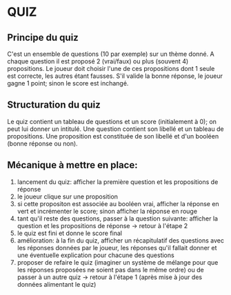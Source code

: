 # QUIZ

## Principe du quiz

C'est un ensemble de questions (10 par exemple) sur un thème donné.
A chaque question il est proposé 2 (vrai/faux) ou plus (souvent 4) propositions.
Le joueur doit choisir l'une de ces propositions dont 1 seule est correcte, les autres étant fausses.
S'il valide la bonne réponse, le joueur gagne 1 point; sinon le score est inchangé.

## Structuration du quiz

Le quiz contient un tableau de questions et un score (initialement à 0); on peut lui donner un intitulé.
Une question contient son libellé et un tableau de propositions.
Une proposition est constituée de son libellé et d'un booléen (bonne réponse ou non).

## Mécanique à mettre en place:

1. lancement du quiz: afficher la première question et les propositions de réponse
2. le joueur clique sur une proposition
3. si cette propositon est associée au booléen vrai,
   afficher la réponse en vert et incrémenter le score;
   sinon afficher la réponse en rouge
4. tant qu'il reste des questions, passer à la question suivante:
   afficher la question et les propositions de réponse -> retour à l'étape 2
5. le quiz est fini et donne le score final
6. amélioration: à la fin du quiz, afficher un récapitulatif des questions avec les réponses données par le joueur,
   les réponses qu'il fallait donner et une éventuelle explication pour chacune des questions
7. proposer de refaire le quiz (imaginer un système de mélange pour que les réponses proposées ne soient pas dans le même ordre)
   ou de passer à un autre quiz -> retour à l'étape 1 (après mise à jour des données alimentant le quiz)
